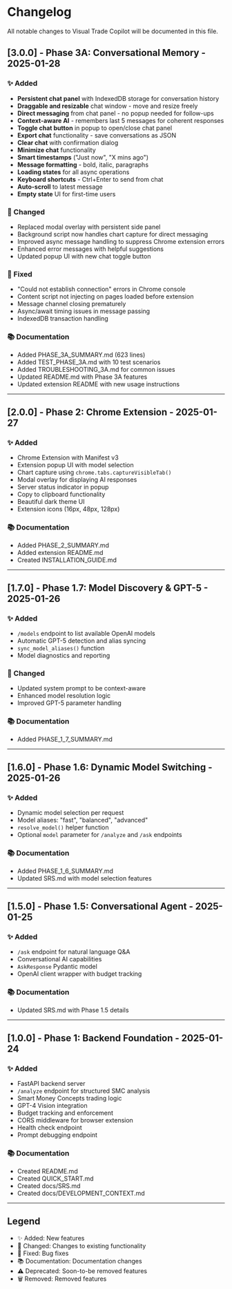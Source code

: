# Changelog

All notable changes to Visual Trade Copilot will be documented in this file.

## [3.0.0] - Phase 3A: Conversational Memory - 2025-01-28

### ✨ Added
- **Persistent chat panel** with IndexedDB storage for conversation history
- **Draggable and resizable** chat window - move and resize freely
- **Direct messaging** from chat panel - no popup needed for follow-ups
- **Context-aware AI** - remembers last 5 messages for coherent responses
- **Toggle chat button** in popup to open/close chat panel
- **Export chat** functionality - save conversations as JSON
- **Clear chat** with confirmation dialog
- **Minimize chat** functionality
- **Smart timestamps** ("Just now", "X mins ago")
- **Message formatting** - bold, italic, paragraphs
- **Loading states** for all async operations
- **Keyboard shortcuts** - Ctrl+Enter to send from chat
- **Auto-scroll** to latest message
- **Empty state** UI for first-time users

### 🔧 Changed
- Replaced modal overlay with persistent side panel
- Background script now handles chart capture for direct messaging
- Improved async message handling to suppress Chrome extension errors
- Enhanced error messages with helpful suggestions
- Updated popup UI with new chat toggle button

### 🐛 Fixed
- "Could not establish connection" errors in Chrome console
- Content script not injecting on pages loaded before extension
- Message channel closing prematurely
- Async/await timing issues in message passing
- IndexedDB transaction handling

### 📚 Documentation
- Added PHASE_3A_SUMMARY.md (623 lines)
- Added TEST_PHASE_3A.md with 10 test scenarios
- Added TROUBLESHOOTING_3A.md for common issues
- Updated README.md with Phase 3A features
- Updated extension README with new usage instructions

---

## [2.0.0] - Phase 2: Chrome Extension - 2025-01-27

### ✨ Added
- Chrome Extension with Manifest v3
- Extension popup UI with model selection
- Chart capture using `chrome.tabs.captureVisibleTab()`
- Modal overlay for displaying AI responses
- Server status indicator in popup
- Copy to clipboard functionality
- Beautiful dark theme UI
- Extension icons (16px, 48px, 128px)

### 📚 Documentation
- Added PHASE_2_SUMMARY.md
- Added extension README.md
- Created INSTALLATION_GUIDE.md

---

## [1.7.0] - Phase 1.7: Model Discovery & GPT-5 - 2025-01-26

### ✨ Added
- `/models` endpoint to list available OpenAI models
- Automatic GPT-5 detection and alias syncing
- `sync_model_aliases()` function
- Model diagnostics and reporting

### 🔧 Changed
- Updated system prompt to be context-aware
- Enhanced model resolution logic
- Improved GPT-5 parameter handling

### 📚 Documentation
- Added PHASE_1_7_SUMMARY.md

---

## [1.6.0] - Phase 1.6: Dynamic Model Switching - 2025-01-26

### ✨ Added
- Dynamic model selection per request
- Model aliases: "fast", "balanced", "advanced"
- `resolve_model()` helper function
- Optional `model` parameter for `/analyze` and `/ask` endpoints

### 📚 Documentation
- Added PHASE_1_6_SUMMARY.md
- Updated SRS.md with model selection features

---

## [1.5.0] - Phase 1.5: Conversational Agent - 2025-01-25

### ✨ Added
- `/ask` endpoint for natural language Q&A
- Conversational AI capabilities
- `AskResponse` Pydantic model
- OpenAI client wrapper with budget tracking

### 📚 Documentation
- Updated SRS.md with Phase 1.5 details

---

## [1.0.0] - Phase 1: Backend Foundation - 2025-01-24

### ✨ Added
- FastAPI backend server
- `/analyze` endpoint for structured SMC analysis
- Smart Money Concepts trading logic
- GPT-4 Vision integration
- Budget tracking and enforcement
- CORS middleware for browser extension
- Health check endpoint
- Prompt debugging endpoint

### 📚 Documentation
- Created README.md
- Created QUICK_START.md
- Created docs/SRS.md
- Created docs/DEVELOPMENT_CONTEXT.md

---

## Legend
- ✨ Added: New features
- 🔧 Changed: Changes to existing functionality
- 🐛 Fixed: Bug fixes
- 📚 Documentation: Documentation changes
- ⚠️ Deprecated: Soon-to-be removed features
- 🗑️ Removed: Removed features

